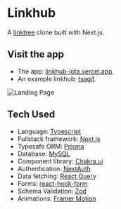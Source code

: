 # **Linkhub**

A [linktree](https://linktr.ee/) clone built with Next.js.

## **Visit the app**

* The app: [linkhub-iota.vercel.app](https://linkhub-iota.vercel.app).
* An example linkhub: [tsaqif](https://linkhub-iota.vercel.app/tsaqif).

![Landing Page](https://user-images.githubusercontent.com/54428874/224538290-de4ff4d0-1d30-4306-8674-00de3099a748.png)

## **Tech Used**

* Language: [Typescript](https://www.typescriptlang.org/)
* Fullstack framework: [Next.js](https://nextjs.org/)
* Typesafe ORM: [Prisma](https://www.prisma.io/)
* Database: [MySQL](https://www.mysql.com/)
* Component library: [Chakra.ui](https://chakra-ui.com/)
* Authentication: [NextAuth](https://next-auth.js.org/)
* Data fetching: [React Query](https://react-query-v3.tanstack.com/)
* Forms: [react-hook-form](https://react-hook-form.com/)
* Schema Validation: [Zod](https://github.com/colinhacks/zod)
* Animations: [Framer Motion](https://www.framer.com/motion/)
